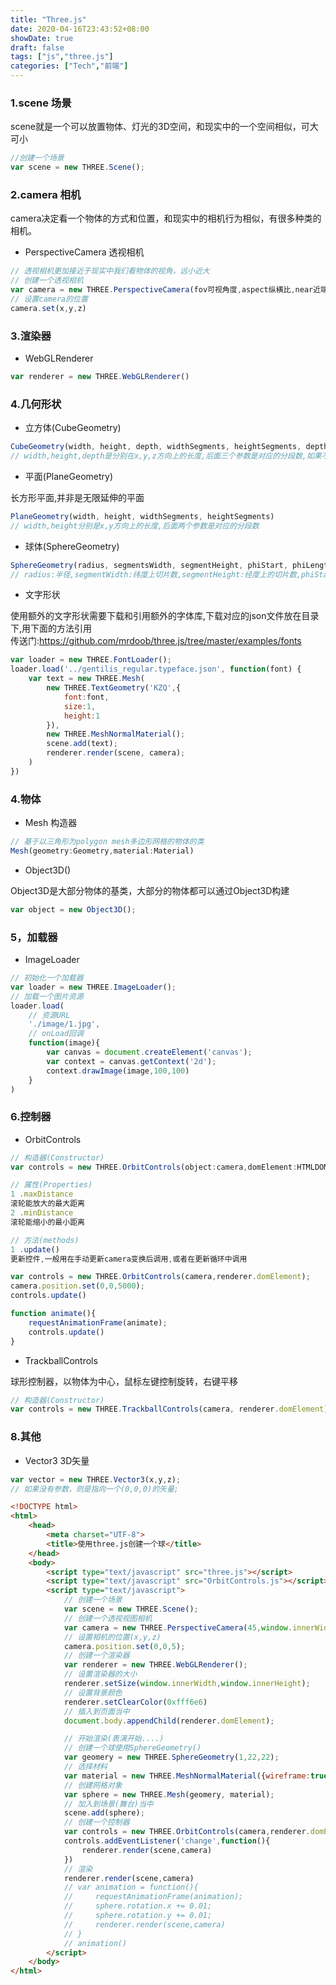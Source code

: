 ```yaml
---
title: "Three.js"
date: 2020-04-16T23:43:52+08:00
showDate: true
draft: false
tags: ["js","three.js"]
categories: ["Tech","前端"]
---
```

### 1.scene 场景
scene就是一个可以放置物体、灯光的3D空间，和现实中的一个空间相似，可大可小
```js
//创建一个场景
var scene = new THREE.Scene();
```
### 2.camera 相机
camera决定看一个物体的方式和位置，和现实中的相机行为相似，有很多种类的相机。

* PerspectiveCamera 透视相机

```js
// 透视相机更加接近于现实中我们看物体的视角，远小近大
// 创建一个透视相机
var camera = new THREE.PerspectiveCamera(fov可视角度,aspect纵横比,near近端距离,far远端距离)
// 设置camera的位置
camera.set(x,y,z)
```
<!-- <img src="/PCamera.jpg"> -->
### 3.渲染器
* WebGLRenderer

```js
var renderer = new THREE.WebGLRenderer()
```


### 4.几何形状
* 立方体(CubeGeometry)

```js
CubeGeometry(width, height, depth, widthSegments, heightSegments, depthSegments)
// width,height,depth是分别在x,y,z方向上的长度,后面三个参数是对应的分段数,如果不需要分段可以不设置。几何中心在原点
```
* 平面(PlaneGeometry)

长方形平面,并非是无限延伸的平面  

```js
PlaneGeometry(width, height, widthSegments, heightSegments)
// width,height分别是x,y方向上的长度,后面两个参数是对应的分段数
```
* 球体(SphereGeometry)

```js
SphereGeometry(radius, segmentsWidth, segmentHeight, phiStart, phiLength, thetaStart, thetaLength)
// radius:半径,segmentWidth:纬度上切片数,segmentHeight:经度上的切片数,phiStart:经度开始的弧度,phiLength:经度跨过的弧度,thetaStart:纬度开始的弧度,thetaLength:纬度跨过的弧度
```
* 文字形状
  
使用额外的文字形状需要下载和引用额外的字体库,下载对应的json文件放在目录下,用下面的方法引用
<br>传送门:https://github.com/mrdoob/three.js/tree/master/examples/fonts
```js
var loader = new THREE.FontLoader();
loader.load('../gentilis_regular.typeface.json', function(font) {
    var text = new THREE.Mesh(
        new THREE.TextGeometry('KZQ',{
            font:font,
            size:1,
            height:1
        }),
        new THREE.MeshNormalMaterial();
        scene.add(text);
        renderer.render(scene, camera);
    )
})
```
### 4.物体

* Mesh 构造器

```js
// 基于以三角形为polygon mesh多边形网格的物体的类
Mesh(geometry:Geometry,material:Material)
```

* Object3D()

Object3D是大部分物体的基类，大部分的物体都可以通过Object3D构建
```js
var object = new Object3D();
```

### 5，加载器
* ImageLoader

```js
// 初始化一个加载器
var loader = new THREE.ImageLoader();
// 加载一个图片资源
loader.load(
    // 资源URL
    './image/1.jpg',
    // onLoad回调
    function(image){ 
        var canvas = document.createElement('canvas');
        var context = canvas.getContext('2d');
        context.drawImage(image,100,100)
    }
)
```

### 6.控制器
* OrbitControls
  
```js
// 构造器(Constructor)
var controls = new THREE.OrbitControls(object:camera,domElement:HTMLDOMElement);

// 属性(Properties)
1 .maxDistance
滚轮能放大的最大距离
2 .minDistance
滚轮能缩小的最小距离

// 方法(methods)
1 .update()
更新控件,一般用在手动更新camera变换后调用,或者在更新循环中调用

var controls = new THREE.OrbitControls(camera,renderer.domElement);
camera.position.set(0,0,5000);
controls.update()

function animate(){
    requestAnimationFrame(animate);
    controls.update()
}
```
* TrackballControls

球形控制器，以物体为中心，鼠标左键控制旋转，右键平移
```js
// 构造器(Constructor)
var controls = new THREE.TrackballControls(camera, renderer.domElement)
```

### 8.其他
* Vector3 3D矢量

```js
var vector = new THREE.Vector3(x,y,z);
// 如果没有参数，则是指向一个(0,0,0)的矢量;
```











```html
<!DOCTYPE html>
<html>
    <head>
        <meta charset="UTF-8">
        <title>使用three.js创建一个球</title>
    </head>
    <body>
        <script type="text/javascript" src="three.js"></script>
        <script type="text/javascript" src="OrbitControls.js"></script>
        <script type="text/javascript">
            // 创建一个场景
            var scene = new THREE.Scene();
            // 创建一个透视视图相机
            var camera = new THREE.PerspectiveCamera(45,window.innerWidth/innerHeight,1,1000);
            // 设置相机的位置(x,y,z)
            camera.position.set(0,0,5);
            // 创建一个渲染器
            var renderer = new THREE.WebGLRenderer();
            // 设置渲染器的大小
            renderer.setSize(window.innerWidth,window.innerHeight);
            // 设置背景颜色
            renderer.setClearColor(0xfff6e6)
            // 插入到页面当中
            document.body.appendChild(renderer.domElement);

            // 开始渲染(表演开始....)
            // 创建一个球使用SphereGeometry()
            var geomery = new THREE.SphereGeometry(1,22,22);
            // 选择材料
            var material = new THREE.MeshNormalMaterial({wireframe:true});
            // 创建网格对象
            var sphere = new THREE.Mesh(geomery, material);
            // 加入到场景(舞台)当中
            scene.add(sphere);
            // 创建一个控制器
            var controls = new THREE.OrbitControls(camera,renderer.domElement);
            controls.addEventListener('change',function(){
                renderer.render(scene,camera)
            })
            // 渲染
            renderer.render(scene,camera)
            // var animation = function(){
            //     requestAnimationFrame(animation);
            //     sphere.rotation.x += 0.01;
            //     sphere.rotation.y += 0.01;
            //     renderer.render(scene,camera)
            // }
            // animation()
        </script>
    </body>
</html>
```
